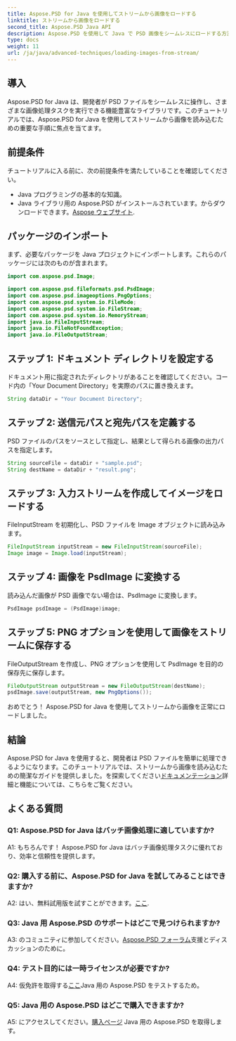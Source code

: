 ```yaml
---
title: Aspose.PSD for Java を使用してストリームから画像をロードする
linktitle: ストリームから画像をロードする
second_title: Aspose.PSD Java API
description: Aspose.PSD を使用して Java で PSD 画像をシームレスにロードする方法を学びます。効率的な画像処理については、ステップバイステップのガイドに従ってください。
type: docs
weight: 11
url: /ja/java/advanced-techniques/loading-images-from-stream/
---
```

## 導入

Aspose.PSD for Java は、開発者が PSD ファイルをシームレスに操作し、さまざまな画像処理タスクを実行できる機能豊富なライブラリです。このチュートリアルでは、Aspose.PSD for Java を使用してストリームから画像を読み込むための重要な手順に焦点を当てます。

## 前提条件

チュートリアルに入る前に、次の前提条件を満たしていることを確認してください。

- Java プログラミングの基本的な知識。
-  Java ライブラリ用の Aspose.PSD がインストールされています。からダウンロードできます。[Aspose ウェブサイト](https://releases.aspose.com/psd/java/).

## パッケージのインポート

まず、必要なパッケージを Java プロジェクトにインポートします。これらのパッケージには次のものが含まれます。

```java
import com.aspose.psd.Image;

import com.aspose.psd.fileformats.psd.PsdImage;
import com.aspose.psd.imageoptions.PngOptions;
import com.aspose.psd.system.io.FileMode;
import com.aspose.psd.system.io.FileStream;
import com.aspose.psd.system.io.MemoryStream;
import java.io.FileInputStream;
import java.io.FileNotFoundException;
import java.io.FileOutputStream;
```

## ステップ 1: ドキュメント ディレクトリを設定する

ドキュメント用に指定されたディレクトリがあることを確認してください。コード内の「Your Document Directory」を実際のパスに置き換えます。

```java
String dataDir = "Your Document Directory";
```

## ステップ 2: 送信元パスと宛先パスを定義する

PSD ファイルのパスをソースとして指定し、結果として得られる画像の出力パスを指定します。

```java
String sourceFile = dataDir + "sample.psd";
String destName = dataDir + "result.png";
```

## ステップ 3: 入力ストリームを作成してイメージをロードする

FileInputStream を初期化し、PSD ファイルを Image オブジェクトに読み込みます。

```java
FileInputStream inputStream = new FileInputStream(sourceFile);
Image image = Image.load(inputStream);
```

## ステップ 4: 画像を PsdImage に変換する

読み込んだ画像が PSD 画像でない場合は、PsdImage に変換します。

```java
PsdImage psdImage = (PsdImage)image;
```

## ステップ 5: PNG オプションを使用して画像をストリームに保存する

FileOutputStream を作成し、PNG オプションを使用して PsdImage を目的の保存先に保存します。

```java
FileOutputStream outputStream = new FileOutputStream(destName);
psdImage.save(outputStream, new PngOptions());
```

おめでとう！ Aspose.PSD for Java を使用してストリームから画像を正常にロードしました。

## 結論

 Aspose.PSD for Java を使用すると、開発者は PSD ファイルを簡単に処理できるようになります。このチュートリアルでは、ストリームから画像を読み込むための簡潔なガイドを提供しました。を探索してください[ドキュメンテーション](https://reference.aspose.com/psd/java/)詳細と機能については、こちらをご覧ください。

## よくある質問

### Q1: Aspose.PSD for Java はバッチ画像処理に適していますか?

A1: もちろんです！ Aspose.PSD for Java はバッチ画像処理タスクに優れており、効率と信頼性を提供します。

### Q2: 購入する前に、Aspose.PSD for Java を試してみることはできますか?

 A2: はい、無料試用版を試すことができます。[ここ](https://releases.aspose.com/).

### Q3: Java 用 Aspose.PSD のサポートはどこで見つけられますか?

 A3: のコミュニティに参加してください。[Aspose.PSD フォーラム](https://forum.aspose.com/c/psd/34)支援とディスカッションのために。

### Q4: テスト目的には一時ライセンスが必要ですか?

 A4: 仮免許を取得する[ここ](https://purchase.aspose.com/temporary-license/)Java 用の Aspose.PSD をテストするため。

### Q5: Java 用の Aspose.PSD はどこで購入できますか?

 A5: にアクセスしてください。[購入ページ](https://purchase.aspose.com/buy) Java 用の Aspose.PSD を取得します。